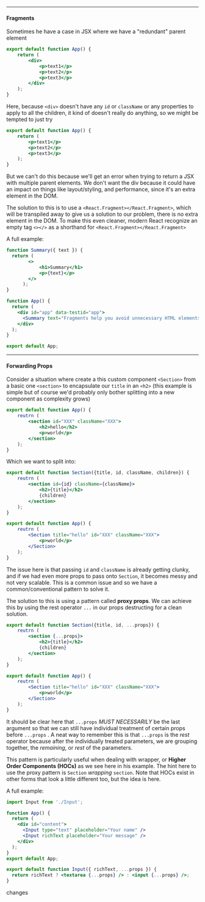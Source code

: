 <hr>
<h4>Fragments</h4>
Sometimes he have a case in JSX where we have a "redundant" parent element

```App.jsx
export default function App() {
	return (
		<div>
			<p>text1</p>
			<p>text2</p>
			<p>text3</p>
		</div>
	);
}
```

Here, because `<div>` doesn't have any `id` or `className` or any properties to apply to all the children, it kind of doesn't really do anything, so we might be tempted to just try

```App.jsx
export default function App() {
	return (
		<p>text1</p>
		<p>text2</p>
		<p>text3</p>
	);
}
```

But we can't do this because we'll get an error when trying to return a JSX with multiple parent elements. We don't want the div because it could have an impact on things like layout/styling, and performance, since it's an extra element in the DOM.

The solution to this is to use a `<React.Fragment></React.Fragment>`, which will be transpiled away to give us a solution to our problem, there is no extra element in the DOM. To make this even cleaner, modern React recognize an empty tag `<></>` as a shorthand for `<React.Fragment></React.Fragment>`

A full example:

```App.jsx
function Summary({ text }) {
  return (
        <>
            <h1>Summary</h1>
            <p>{text}</p>
        </>
      );
}

function App() {
  return (
    <div id="app" data-testid="app">
      <Summary text="Fragments help you avoid unnecessary HTML elements." />
    </div>
  );
}

export default App;

```

<hr>
<h4>Forwarding Props</h4>

Consider a situation where create a this custom component `<Section>` from a basic one `<section>` to encapsulate our `title` in an `<h2>` (this example is simple but of course we'd probably only bother splitting into a new component as complexity grows)

```App.jsx
export default function App() {
	reutrn (
		<section id="XXX" className="XXX">
			<h2>hello</h2>
			<p>world</p>
		</section>
	);
}
```

Which we want to split into:

```App.jsx
export default function Section({title, id, className, children}) {
	reutrn (
		<section id={id} className={className}>
			<h2>{title}</h2>
			{children}
		</section>
	);
}

export default function App() {
	reutrn (
		<Section title="hello" id="XXX" className="XXX">
			<p>world</p>
		</Section>
	);
}
```

The issue here is that passing `id` and `className` is already getting clunky, and if we had even more props to pass onto `Section`, it becomes messy and not very scalable. This is a common issue and so we have a common/conventional pattern to solve it.

The solution to this is using a pattern called **proxy props**. We can achieve this by using the rest operator `...` in our props destructing for a clean solution.

```App.jsx
export default function Section({title, id, ...props}) {
	reutrn (
		<section {...props}>
			<h2>{title}</h2>
			{children}
		</section>
	);
}

export default function App() {
	reutrn (
		<Section title="hello" id="XXX" className="XXX">
			<p>world</p>
		</Section>
	);
}
```

It should be clear here that `...props` *MUST NECESSARILY* be the last argument so that we can still have individual treatment of certain props before `...props` . A neat way to remember this is that `...props` is the *rest* operator because after the individually treated parameters, we are grouping together, the *remaining*, or *rest* of the parameters.

This pattern is particularly useful when dealing with wrapper, or **Higher Order Components (HOCs)** as we see here in his example. The hint here to use the proxy pattern is `Section` *wrapping* `section`. Note that HOCs exist in other forms that look a little different too, but the idea is here.

A full example:
```App.jsx
import Input from './Input';

function App() {
  return (
    <div id="content">
      <Input type="text" placeholder="Your name" />
      <Input richText placeholder="Your message" />
    </div>
  );
}
export default App;
```

```Input.jsx
export default function Input({ richText, ...props }) {
  return richText ? <textarea {...props} /> : <input {...props} />;
}
```

changes


